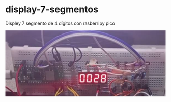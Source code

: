 # display-7-segmentos
Displey 7 segmento de 4 dígitos con rasberripy pico

![Circuito](https://github.com/EulisesBrazon/display-7-segmentos/blob/main/circuito.png)

